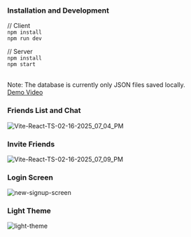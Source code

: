 ### Installation and Development
// Client
<br/>`npm install`
<br/>`npm run dev`

// Server
<br/>`npm install`
<br/>`npm start`

<br>Note: The database is currently only JSON files saved locally.
<br/>
[Demo Video](https://youtu.be/mEsYUYDX8vM)
### Friends List and Chat
![Vite-React-TS-02-16-2025_07_04_PM](https://github.com/user-attachments/assets/cf701d83-cea5-4475-a957-8f7521141339)
### Invite Friends
![Vite-React-TS-02-16-2025_07_09_PM](https://github.com/user-attachments/assets/be4d376b-47c1-4eae-a6f8-a93b388d7971)
### Login Screen
![new-signup-screen](https://github.com/user-attachments/assets/0e0b44ca-c163-4580-bf0e-ef02276a6b65)
### Light Theme
![light-theme](https://github.com/user-attachments/assets/f7f44c83-363c-45b4-8ed4-06508ac88d39)
